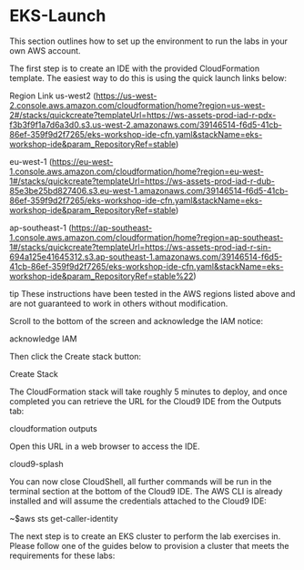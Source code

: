 # EKS-Launch
This section outlines how to set up the environment to run the labs in your own AWS account.

The first step is to create an IDE with the provided CloudFormation template. The easiest way to do this is using the quick launch links below:

Region	Link
us-west2	(https://us-west-2.console.aws.amazon.com/cloudformation/home?region=us-west-2#/stacks/quickcreate?templateUrl=https://ws-assets-prod-iad-r-pdx-f3b3f9f1a7d6a3d0.s3.us-west-2.amazonaws.com/39146514-f6d5-41cb-86ef-359f9d2f7265/eks-workshop-ide-cfn.yaml&stackName=eks-workshop-ide&param_RepositoryRef=stable)

eu-west-1	(https://eu-west-1.console.aws.amazon.com/cloudformation/home?region=eu-west-1#/stacks/quickcreate?templateUrl=https://ws-assets-prod-iad-r-dub-85e3be25bd827406.s3.eu-west-1.amazonaws.com/39146514-f6d5-41cb-86ef-359f9d2f7265/eks-workshop-ide-cfn.yaml&stackName=eks-workshop-ide&param_RepositoryRef=stable)

ap-southeast-1	(https://ap-southeast-1.console.aws.amazon.com/cloudformation/home?region=ap-southeast-1#/stacks/quickcreate?templateUrl=https://ws-assets-prod-iad-r-sin-694a125e41645312.s3.ap-southeast-1.amazonaws.com/39146514-f6d5-41cb-86ef-359f9d2f7265/eks-workshop-ide-cfn.yaml&stackName=eks-workshop-ide&param_RepositoryRef=stable%22)

tip
These instructions have been tested in the AWS regions listed above and are not guaranteed to work in others without modification.

Scroll to the bottom of the screen and acknowledge the IAM notice:

acknowledge IAM

Then click the Create stack button:

Create Stack

The CloudFormation stack will take roughly 5 minutes to deploy, and once completed you can retrieve the URL for the Cloud9 IDE from the Outputs tab:

cloudformation outputs

Open this URL in a web browser to access the IDE.

cloud9-splash

You can now close CloudShell, all further commands will be run in the terminal section at the bottom of the Cloud9 IDE. The AWS CLI is already installed and will assume the credentials attached to the Cloud9 IDE:

~$aws sts get-caller-identity


The next step is to create an EKS cluster to perform the lab exercises in. Please follow one of the guides below to provision a cluster that meets the requirements for these labs:


